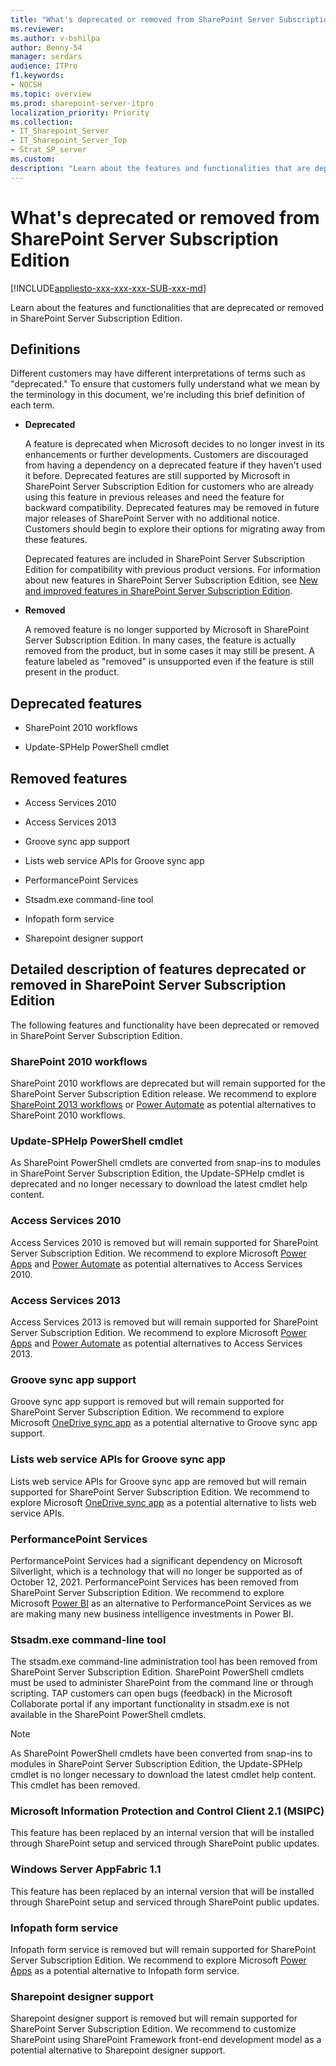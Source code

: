 ```yaml
---
title: "What's deprecated or removed from SharePoint Server Subscription Edition?"
ms.reviewer: 
ms.author: v-bshilpa
author: Benny-54
manager: serdars
audience: ITPro
f1.keywords:
- NOCSH
ms.topic: overview
ms.prod: sharepoint-server-itpro
localization_priority: Priority
ms.collection:
- IT_Sharepoint_Server
- IT_Sharepoint_Server_Top
- Strat_SP_server
ms.custom: 
description: "Learn about the features and functionalities that are deprecated or removed in SharePoint Server Subscription Edition."
---
```


# What's deprecated or removed from SharePoint Server Subscription Edition

[!INCLUDE[appliesto-xxx-xxx-xxx-SUB-xxx-md](../includes/appliesto-xxx-xxx-xxx-SUB-xxx-md.md)]

Learn about the features and functionalities that are deprecated or removed in SharePoint Server Subscription Edition.

## Definitions

Different customers may have different interpretations of terms such as "deprecated." To ensure that customers fully understand what we mean by the terminology in this document, we're including this brief definition of each term.

- **Deprecated**
 
  A feature is deprecated when Microsoft decides to no longer invest in its enhancements or further developments. Customers are discouraged from having a dependency on a deprecated feature if they haven't used it before. Deprecated features are still supported by Microsoft in SharePoint Server Subscription Edition for customers who are already using this feature in previous releases and need the feature for backward compatibility. Deprecated features may be removed in future major releases of SharePoint Server with no additional notice. Customers should begin to explore their options for migrating away from these features.

  Deprecated features are included in SharePoint Server Subscription Edition for compatibility with previous product versions. For information about new features in SharePoint Server Subscription Edition, see [New and improved features in SharePoint Server Subscription Edition](new-and-improved-features-in-sharepoint-server-subscription-edition.md).

- **Removed**

  A removed feature is no longer supported by Microsoft in SharePoint Server Subscription Edition. In many cases, the feature is actually removed from the product, but in some cases it may still be present. A feature labeled as "removed" is unsupported even if the feature is still present in the product.
 
## Deprecated features

 - SharePoint 2010 workflows 
 
 - Update-SPHelp PowerShell cmdlet

## Removed features

 - Access Services 2010 
 
 - Access Services 2013 
 
 - Groove sync app support 
 
 - Lists web service APIs for Groove sync app 

 - PerformancePoint Services 
 
 - Stsadm.exe command-line tool 
 
 - Infopath form service
 
 - Sharepoint designer support
 
## Detailed description of features deprecated or removed in SharePoint Server Subscription Edition

The following features and functionality have been deprecated or removed in SharePoint Server Subscription Edition.

### SharePoint 2010 workflows

SharePoint 2010 workflows are deprecated but will remain supported for the SharePoint Server Subscription Edition release. We recommend to explore [SharePoint 2013 workflows](/sharepoint/dev/general-development/creating-a-workflow-by-using-sharepoint-designer-and-the-sharepoint-wo#:~:text=%20Creating%20a%20workflow%20by%20using%20SharePoint%20Designer,for%20many...%204%20See%20also.%20%20More%20) or [Power Automate](https://flow.microsoft.com/) as potential alternatives to SharePoint 2010 workflows.

### Update-SPHelp PowerShell cmdlet

As SharePoint PowerShell cmdlets are converted from snap-ins to modules in SharePoint Server Subscription Edition, the Update-SPHelp cmdlet is deprecated and no longer necessary to download the latest cmdlet help content.

### Access Services 2010

Access Services 2010 is removed but will remain supported for SharePoint Server Subscription Edition. We recommend to explore Microsoft [Power Apps](https://powerapps.microsoft.com/) and [Power Automate](https://flow.microsoft.com/) as potential alternatives to Access Services 2010.

### Access Services 2013

Access Services 2013 is removed but will remain supported for SharePoint Server Subscription Edition. We recommend to explore Microsoft [Power Apps](https://powerapps.microsoft.com/) and [Power Automate](https://flow.microsoft.com/) as potential alternatives to Access Services 2013.  

### Groove sync app support

Groove sync app support is removed but will remain supported for SharePoint Server Subscription Edition. We recommend to explore Microsoft [OneDrive sync app](https://support.microsoft.com/office/sync-files-with-onedrive-in-windows-615391c4-2bd3-4aae-a42a-858262e42a49#bkmk_install) as a potential alternative to Groove sync app support.

### Lists web service APIs for Groove sync app 

Lists web service APIs for Groove sync app are removed but will remain supported for SharePoint Server Subscription Edition. We recommend to explore Microsoft [OneDrive sync app](https://support.microsoft.com/office/sync-files-with-onedrive-in-windows-615391c4-2bd3-4aae-a42a-858262e42a49#bkmk_install) as a potential alternative to lists web service APIs.

### PerformancePoint Services

PerformancePoint Services had a significant dependency on Microsoft Silverlight, which is a technology that will no longer be supported as of October 12, 2021. PerformancePoint Services has been removed from SharePoint Server Subscription Edition. We recommend to explore Microsoft [Power BI](https://powerbi.microsoft.com/) as an alternative to PerformancePoint Services as we are making many new business intelligence investments in Power BI.

### Stsadm.exe command-line tool 

The stsadm.exe command-line administration tool has been removed from SharePoint Server Subscription Edition. SharePoint PowerShell cmdlets must be used to administer SharePoint from the command line or through scripting. TAP customers can open bugs (feedback) in the Microsoft Collaborate portal if any important functionality in stsadm.exe is not available in the SharePoint PowerShell cmdlets.

> [!NOTE]
> As SharePoint PowerShell cmdlets have been converted from snap-ins to modules in SharePoint Server Subscription Edition, the Update-SPHelp cmdlet is no longer necessary to download the latest cmdlet help content. This cmdlet has been removed.

### Microsoft Information Protection and Control Client 2.1 (MSIPC)

This feature has been replaced by an internal version that will be installed through SharePoint setup and serviced through SharePoint public updates.

### Windows Server AppFabric 1.1

This feature has been replaced by an internal version that will be installed through SharePoint setup and serviced through SharePoint public updates.

### Infopath form service

Infopath form service is removed but will remain supported for SharePoint Server Subscription Edition. We recommend to explore Microsoft [Power Apps](https://powerapps.microsoft.com/) as a potential alternative to Infopath form service.

### Sharepoint designer support

Sharepoint designer support is removed but will remain supported for SharePoint Server Subscription Edition. We recommend to customize SharePoint using SharePoint Framework front-end development model as a potential alternative to Sharepoint designer support.

